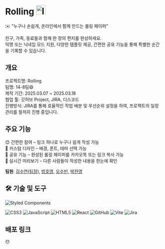 # Rolling  <img width="30" alt="ICON" src="https://github.com/user-attachments/assets/f7c41b0b-9d8b-48f8-8a6a-d1b5cf3fcc8d" />

✉️ "누구나 손쉽게, 온라인에서 함께 만드는 롤링 페이퍼" <br>

친구, 가족, 동료들과 함께 한 장의 편지를 완성하세요.<br>
익명 또는 닉네임 모드 지원, 다양한 템플릿 제공, 간편한 공유 기능을 통해 특별한 순간을 기록할 수 있습니다.

## 개요
프로젝트명: Rolling <br>
팀명: 14-8팀😄 <br>
제작 기간: 2025.03.07 ~ 2025.03.18 <br>
협업 툴: 깃허브 Project, JIRA, 디스코드 <br>
진행방식: JIRA를 통해 효율적인 작업 배분 및 우선순위 설정을 하여, 프로젝트의 일정 관리를 철저히 진행 중입니다. <br>


## 주요 기능
😊 간편한 참여 – 링크 하나로 누구나 쉽게 작성 가능 <br>
🎨 커스텀 디자인 – 배경, 폰트, 테마 선택 가능 <br>
🔗 공유 기능 – 완성된 롤링 페이퍼를 카카오똑 또는 링크 복사 가능 <br>
💬 실시간 미리보기 – 다른 사람들이 작성한 내용을 한눈에 확인 <br>



**팀원**: [김수연(팀장)](https://github.com/ramong26), [방호영](https://github.com/BANGHoYeong), [오수빈](https://github.com/almighty55555), [박찬영](https://github.com/Parkchanyoung0710) <br/>

## 🛠 기술 및 도구
![Styled Components](https://img.shields.io/badge/styled--components-DB7093?style=for-the-badge&logo=styled-components&logoColor=white)

![CSS3](https://img.shields.io/badge/css3-%231572B6.svg?style=for-the-badge&logo=css3&logoColor=white)
![JavaScript](https://img.shields.io/badge/javascript-%23323330.svg?style=for-the-badge&logo=javascript&logoColor=%23F7DF1E)
![HTML5](https://img.shields.io/badge/html5-%23E34F26.svg?style=for-the-badge&logo=html5&logoColor=white)
![React](https://img.shields.io/badge/react-%2320232a.svg?style=for-the-badge&logo=react&logoColor=%2361DAFB)
![GitHub](https://img.shields.io/badge/github-%23121011.svg?style=for-the-badge&logo=github&logoColor=white)
![Vite](https://img.shields.io/badge/vite-%23646CFF.svg?style=for-the-badge&logo=vite&logoColor=white)
![Jira](https://img.shields.io/badge/jira-%230A0FFF.svg?style=for-the-badge&logo=jira&logoColor=white)



##  배포 링크
😯
